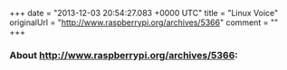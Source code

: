 +++
date = "2013-12-03 20:54:27.083 +0000 UTC"
title = "Linux Voice"
originalUrl = "http://www.raspberrypi.org/archives/5366"
comment = ""
+++

### About http://www.raspberrypi.org/archives/5366:


